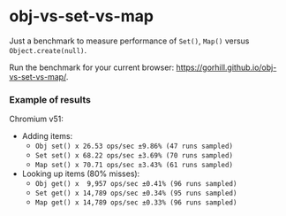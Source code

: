 # obj-vs-set-vs-map
Just a benchmark to measure performance of `Set()`, `Map()` versus `Object.create(null)`.

Run the benchmark for your current browser: <https://gorhill.github.io/obj-vs-set-vs-map/>.

### Example of results

Chromium v51:

- Adding items:
    - `Obj set() x 26.53 ops/sec ±9.86% (47 runs sampled)`
    - `Set set() x 68.22 ops/sec ±3.69% (70 runs sampled)`
    - `Map set() x 70.71 ops/sec ±3.43% (61 runs sampled)`
- Looking up items (80% misses):
    - `Obj get() x  9,957 ops/sec ±0.41% (96 runs sampled)`
    - `Set get() x 14,789 ops/sec ±0.34% (95 runs sampled)`
    - `Map get() x 14,789 ops/sec ±0.33% (96 runs sampled)`
  

